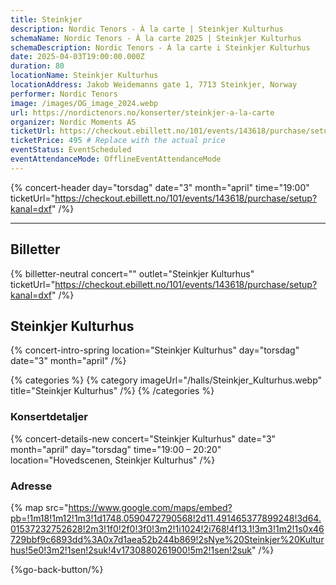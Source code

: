 ```yaml
---
title: Steinkjer
description: Nordic Tenors - À la carte | Steinkjer Kulturhus
schemaName: Nordic Tenors - À la carte 2025 | Steinkjer Kulturhus
schemaDescription: Nordic Tenors - À la carte i Steinkjer Kulturhus
date: 2025-04-03T19:00:00.000Z
duration: 80
locationName: Steinkjer Kulturhus
locationAddress: Jakob Weidemanns gate 1, 7713 Steinkjer, Norway
performer: Nordic Tenors
image: /images/OG_image_2024.webp
url: https://nordictenors.no/konserter/steinkjer-a-la-carte
organizer: Nordic Moments AS
ticketUrl: https://checkout.ebillett.no/101/events/143618/purchase/setup?kanal=dxf
ticketPrice: 495 # Replace with the actual price
eventStatus: EventScheduled
eventAttendanceMode: OfflineEventAttendanceMode
---
```


{% concert-header day="torsdag" date="3" month="april" time="19:00" ticketUrl="https://checkout.ebillett.no/101/events/143618/purchase/setup?kanal=dxf" /%}

---

## Billetter

{% billetter-neutral concert="" outlet="Steinkjer Kulturhus" ticketUrl="https://checkout.ebillett.no/101/events/143618/purchase/setup?kanal=dxf" /%}

## Steinkjer Kulturhus

{% concert-intro-spring location="Steinkjer Kulturhus" day="torsdag" date="3" month="april" /%}

{% categories %}
{% category imageUrl="/halls/Steinkjer_Kulturhus.webp" title="Steinkjer Kulturhus" /%}
{% /categories %}

### Konsertdetaljer

{% concert-details-new concert="Steinkjer Kulturhus" date="3" month="april" day="torsdag" time="19:00 – 20:20" location="Hovedscenen, Steinkjer Kulturhus" /%}

### Adresse

{% map src="https://www.google.com/maps/embed?pb=!1m18!1m12!1m3!1d1748.0590472790568!2d11.491465377899248!3d64.01537232752628!2m3!1f0!2f0!3f0!3m2!1i1024!2i768!4f13.1!3m3!1m2!1s0x46729bbf9c6893dd%3A0x7d1aea52b244b869!2sNye%20Steinkjer%20Kulturhus!5e0!3m2!1sen!2suk!4v1730880261900!5m2!1sen!2suk" /%}

{%go-back-button/%}

